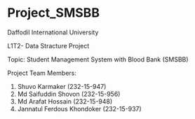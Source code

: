 # Project_SMSBB
 Daffodil International University

 L1T2- Data Stracture Project

 Topic: Student Management System with Blood Bank (SMSBB)

 Project Team Members:
1. Shuvo Karmaker (232-15-947)
2. Md Saifuddin Shovon (232-15-956)
3. Md Arafat Hossain (232-15-948)
4. Jannatul Ferdous Khondoker (232-15-937)



